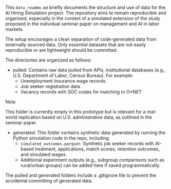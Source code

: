 This `data_readme.md` briefly documents the structure and use of data for the AI Hiring Simulation project. The repository aims to remain reproducible and organized, especially in the context of a simulated extension of the study proposed in the individual seminar paper on management and AI in labor markets.

The setup encourages a clean separation of code-generated data from externally sourced data. Only essential datasets that are not easily reproducible or are lightweight should be committed.

The directories are organized as follows:
- pulled: Contains raw data pulled from APIs, institutional databases (e.g., U.S. Department of Labor, Census Bureau). For example:
    - Unemployment Insurance wage records
    - Job seeker registration data
    - Vacancy records with SOC codes for matching to O\*NET
> [!NOTE]
> This folder is currently empty in this prototype but is relevant for a real-world replication based on U.S. administrative data, as outlined in the seminar paper.


- generated: This folder contains synthetic data generated by running the Python simulation code in the repo, including:
    - `simulated_outcomes.parquet`: Synthetic job seeker records with AI-based treatment, applications, match scores, retention outcomes, and simulated wages.
    - Additional experiment outputs (e.g., subgroup comparisons such as rural/urban groups) can be added here if saved programmatically.
    
The pulled and generated folders include a .gitignore file to prevent the accidental committing of generated data.